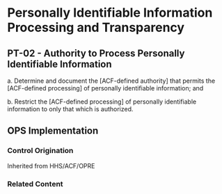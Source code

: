 # Personally Identifiable Information Processing and Transparency
## PT-02 - Authority to Process Personally Identifiable Information

a. Determine and document the [ACF-defined authority] that permits the [ACF-defined processing] of personally identifiable information; and

b. Restrict the [ACF-defined processing] of personally identifiable information to only that which is authorized.

## OPS Implementation

### Control Origination

Inherited from HHS/ACF/OPRE

### Related Content
